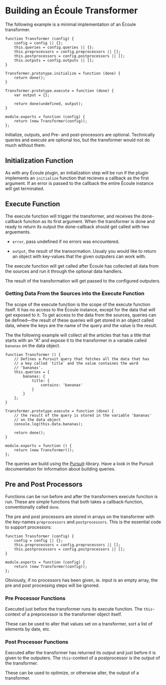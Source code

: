 Building an Écoule Transformer
==============================
The following example is a minimal implementation of an Écoule transformer.

    function Transformer (config) {
        config = config || {};
        this.queries = config.queries || {};
        this.preprocessors = config.preprocessors || [];
        this.postprocessors = config.postprocessors || [];
        this.outputs = config.outputs || [];
    }

    Transformer.prototype.initialize = function (done) {
        return done();
    }

    Transformer.prototype.execute = function (done) {
        var output = {};

        return done(undefined, output);
    }

    module.exports = function (config) {
        return (new Transformer(config));
    };

Initialize, outputs, and Pre- and post-processors are optional. Technically queries and execute are optional too, but the transformer would not do much without them.


## Initialization Function
As with any Écoule plugin, an initialization step will be run if the plugin implements an `initialize` function that recieves a callback as the first argument. If an error is passed to the callback the entire Écoule instance will get terminated.


## Execute Function
The execute function will trigger the transformer, and receives the done-callback function as its first argument. When the transformer is done and ready to return its output the done-callback should get called with two arguements.

  * `error`, pass undefined if no errors was encountered.

  * `output`, the result of the transormation. Usualy you would like to return an object with key-values that the given outputers can work with.

The execute function will get called after Écoule has collected all data from the sources and run it through the optional data handlers.

The result of the transformation will get passed to the configured outputers.


### Getting Data From the Sources into the Execute Function
The scope of the execute function is the scope of the execute function itself. It has no access to the Écoule instance, except for the data that will get exposed to it. To get access to the data from the sources, queries can be defined—the result of these queries will get stored in an object called data, where the keys are the name of the query and the value is the result.

The the following example will collect all the articles that has a title that starts with an "A" and expose it to the transformer in a variable called `bananas` on the data object.

    function Transformer () {
        // Defines a Pursuit query that fetches all the data that has
        // a key called `title` and the value containes the word
        // 'bananas'.
        this.queries = {
            bananas: {
                title: {
                    contains: 'bananas'
                }
            }
        };
    }

    Transformer.prototype.execute = function (done) {
        // the result of the query is stored in the variable 'bananas'
        // on the data object
        console.log(this.data.bananas);

        return done();
    }

    module.exports = function () {
        return (new Transformer());
    };

The queries are build using the [Pursuit][pursuit]-library. Have a look in the Pursuit documentation for information about building queries.

[pursuit]: https://github.com/gausby/pursuit


## Pre and Post Processors
Functions can be run before and after the transformers execute function is run. These are simple functions that both takes a callback-function, conventionally called `done`.

The pre and post processors are stored in arrays on the transformer with the key-names `preprocessors` and `postprocessors`. This is the essential code to support processors:

    function Transformer (config) {
        config = config || {};
        this.preprocessors = config.preprocessors || [];
        this.postprocessors = config.postprocessors || [];
    }

    module.exports = function (config) {
        return (new Transformer(config));
    };

Obviously, if no processors has been given, ie. input is an empty array, the pre and post processing steps will be ignored.


### Pre Processor Functions
Executed just before the transformer runs its execute function. The `this`-context of a preprocessor is the transformer object itself.

These can be used to alter that values set on a transformer, sort a list of elements by date, etc.


### Post Processor Functions
Executed after the transformer has returned its output and just before it is given to the outputers. The `this`-context of a postprocessor is the output of the transformer.

These can be used to optimize, or otherwise alter, the output of a transformer.
